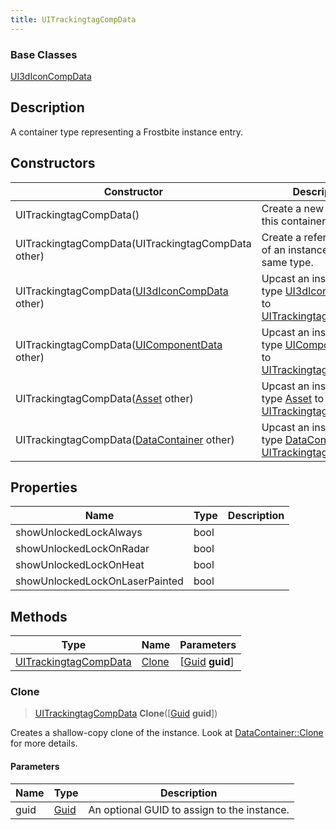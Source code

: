 ```yaml
---
title: UITrackingtagCompData
---
```

### Base Classes

[UI3dIconCompData](UI3dIconCompData)

## Description

A container type representing a Frostbite instance entry.

## Constructors

| Constructor                                                                      | Description                                                                                                                       |
| -------------------------------------------------------------------------------- | --------------------------------------------------------------------------------------------------------------------------------- |
| UITrackingtagCompData()                                                          | Create a new instance of this container type.                                                                                     |
| UITrackingtagCompData(UITrackingtagCompData other)                               | Create a reference copy of an instance of the same type.                                                                          |
| UITrackingtagCompData([UI3dIconCompData](UI3dIconCompData) other)                | Upcast an instance of type [UI3dIconCompData](UI3dIconCompData) to [UITrackingtagCompData](UITrackingtagCompData).                |
| UITrackingtagCompData([UIComponentData](UIComponentData) other)                  | Upcast an instance of type [UIComponentData](UIComponentData) to [UITrackingtagCompData](UITrackingtagCompData).                  |
| UITrackingtagCompData([Asset](Asset) other)                                      | Upcast an instance of type [Asset](Asset) to [UITrackingtagCompData](UITrackingtagCompData).                                      |
| UITrackingtagCompData([DataContainer](/vext/ref/shared/class/datacontainer) other) | Upcast an instance of type [DataContainer](/vext/ref/shared/class/datacontainer) to [UITrackingtagCompData](UITrackingtagCompData). |

## Properties

| Name                           | Type | Description |
| ------------------------------ | ---- | ----------- |
| showUnlockedLockAlways         | bool |             |
| showUnlockedLockOnRadar        | bool |             |
| showUnlockedLockOnHeat         | bool |             |
| showUnlockedLockOnLaserPainted | bool |             |

## Methods

| Type                                           | Name            | Parameters                                     |
| ---------------------------------------------- | --------------- | ---------------------------------------------- |
| [UITrackingtagCompData](UITrackingtagCompData) | [Clone](#clone) | \[[Guid](/vext/ref/shared/class/guid) **guid**\] |

### Clone

> [UITrackingtagCompData](UITrackingtagCompData) **Clone**(\[[Guid](/vext/ref/shared/class/guid) **guid**\])

Creates a shallow-copy clone of the instance. Look at [DataContainer::Clone](/vext/ref/shared/class/datacontainer#clone) for more details.

#### Parameters

| Name | Type         | Description                                 |
| ---- | ------------ | ------------------------------------------- |
| guid | [Guid](Guid) | An optional GUID to assign to the instance. |
